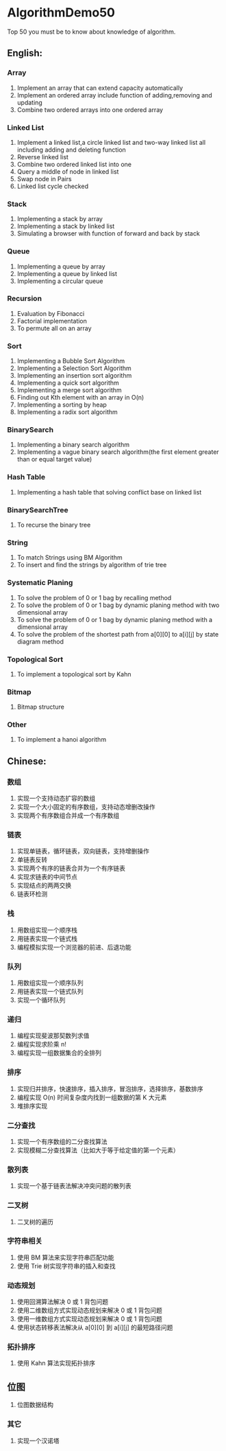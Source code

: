 # AlgorithmDemo50

Top 50 you must be to know about knowledge of algorithm.

## English:

### Array

1. Implement an array that can extend capacity automatically
2. Implement an ordered array include function of adding,removing and updating
3. Combine two ordered arrays into one ordered array

### Linked List

1. Implement a linked list,a circle linked list and two-way linked list all including adding and deleting function
2. Reverse linked list
3. Combine two ordered linked list into one
4. Query a middle of node in linked list
5. Swap node in Pairs
6. Linked list cycle checked

### Stack

1. Implementing a stack by array
2. Implementing a stack by linked list
3. Simulating a browser with function of forward and back by stack

### Queue

1. Implementing a queue by array
2. Implementing a queue by linked list
3. Implementing a circular queue

### Recursion

1. Evaluation by Fibonacci
2. Factorial implementation
3. To permute all on an array

### Sort

1. Implementing a Bubble Sort Algorithm
2. Implementing a Selection Sort Algorithm
3. Implementing an insertion sort algorithm
4. Implementing a quick sort algorithm
5. Implementing a merge sort algorithm
6. Finding out Kth element with an array in O(n)
7. Implementing a sorting by heap
8. Implementing a radix sort algorithm

### BinarySearch

1. Implementing a binary search algorithm
2. Implementing a vague binary search algorithm(the first element greater than or equal target value)

### Hash Table

1. Implementing a hash table that solving conflict base on linked list

### BinarySearchTree

1. To recurse the binary tree

### String

1. To match Strings using BM Algorithm
2. To insert and find the strings by algorithm of trie tree

### Systematic Planing

1. To solve the problem of 0 or 1 bag by recalling method
2. To solve the problem of 0 or 1 bag by dynamic planing method with two dimensional array
3. To solve the problem of 0 or 1 bag by dynamic planing method with a dimensional array
4. To solve the problem of the shortest path from a[0][0] to a[i][j] by state diagram method

### Topological Sort

1. To implement a topological sort by Kahn

### Bitmap

1. Bitmap structure

### Other

1. To implement a hanoi algorithm

## Chinese:

### 数组

1. 实现一个支持动态扩容的数组
2. 实现一个大小固定的有序数组，支持动态增删改操作
3. 实现两个有序数组合并成一个有序数组

### 链表

1. 实现单链表，循环链表，双向链表，支持增删操作
2. 单链表反转
3. 实现两个有序的链表合并为一个有序链表
4. 实现求链表的中间节点
5. 实现结点的两两交换
6. 链表环检测

### 栈

1. 用数组实现一个顺序栈 
2. 用链表实现一个链式栈
3. 编程模拟实现一个浏览器的前进、后退功能

### 队列

1. 用数组实现一个顺序队列
2. 用链表实现一个链式队列
3. 实现一个循环队列

### 递归

1. 编程实现斐波那契数列求值
2. 编程实现求阶乘 n!
3. 编程实现一组数据集合的全排列

### 排序

1. 实现归并排序，快速排序，插入排序，冒泡排序，选择排序，基数排序
2. 编程实现 O(n) 时间复杂度内找到一组数据的第 K 大元素
3. 堆排序实现

### 二分查找

1. 实现一个有序数组的二分查找算法
2. 实现模糊二分查找算法（比如大于等于给定值的第一个元素）

### 散列表

1. 实现一个基于链表法解决冲突问题的散列表

### 二叉树

1. 二叉树的遍历

### 字符串相关

1. 使用 BM 算法来实现字符串匹配功能
2. 使用 Trie 树实现字符串的插入和查找

### 动态规划

1. 使用回溯算法解决 0 或 1 背包问题
2. 使用二维数组方式实现动态规划来解决 0 或 1 背包问题
3. 使用一维数组方式实现动态规划来解决 0 或 1 背包问题
4. 使用状态转移表法解决从 a[0][0] 到 a[i][j] 的最短路径问题

### 拓扑排序

1. 使用 Kahn 算法实现拓扑排序

## 位图

1. 位图数据结构

### 其它

1. 实现一个汉诺塔

